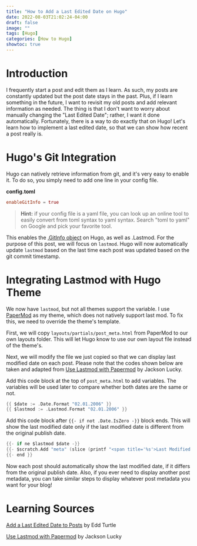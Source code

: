 ```yaml
---
title: "How to Add a Last Edited Date on Hugo"
date: 2022-08-03T21:02:24-04:00
draft: false
image: ""
tags: [Hugo]
categories: [How to Hugo]
showtoc: true
---
```


# Introduction

I frequently start a post and edit them as I learn. As such, my posts are constantly updated but the post date stays in the past. Plus, if I learn something in the future, I want to revisit my old posts and add relevant information as needed. The thing is that I don't want to worry about manually changing the "Last Edited Date"; rather, I want it done automatically. Fortunately, there is a way to do exactly that on Hugo! Let's learn how to implement a last edited date, so that we can show how recent a post really is. 

# Hugo's Git Integration

Hugo can natively retrieve information from git, and it's very easy to enable it. To do so, you simply need to add one line in your config file.

**config.toml**

```toml
enableGitInfo = true
```

> **Hint:** if your config file is a yaml file, you can look up an online tool to easily convert from toml syntax to yaml syntax. Search "toml to yaml" on Google and pick your favorite tool.

This enables the [.GitInfo object](https://gohugo.io/variables/git/#the-gitinfo-object) on Hugo, as well as .Lastmod. For the purpose of this post, we will focus on `lastmod`. Hugo will now automatically update `lastmod` based on the last time each post was updated based on the git commit timestamp. 

# Integrating Lastmod with Hugo Theme

We now have `lastmod`, but not all themes support the variable. I use [PaperMod](https://github.com/adityatelange/hugo-PaperMod) as my theme, which does not natively support last mod. To fix this, we need to override the theme's template.

First, we will copy `layouts/partials/post_meta.html` from PaperMod to our own layouts folder. This will let Hugo know to use our own layout file instead of the theme's.

Next, we will modify the file we just copied so that we can display last modified date on each post. Please note that the codes shown below are taken and adapted from [Use Lastmod with Papermod](https://www.jacksonlucky.net/posts/use-lastmod-with-papermod/) by Jackson Lucky.

Add this code block at the top of `post_meta.html` to add variables. The variables will be used later to compare whether both dates are the same or not.
```go
{{ $date := .Date.Format "02.01.2006" }}
{{ $lastmod := .Lastmod.Format "02.01.2006" }}
```

Add this code block after `{{- if not .Date.IsZero -}}` block ends. This will show the last modified date only if the last modified date is different from the original publish date.
```go
{{- if ne $lastmod $date -}}
{{- $scratch.Add "meta" (slice (printf "<span title='%s'>Last Modified %s</span>" (.Lastmod) (.Lastmod | time.Format (default "January 2, 2006" site.Params.DateFormat)))) }}
{{- end }}
```

Now each post should automatically show the last modified date, if it differs from the original publish date. Also, if you ever need to display another post metadata, you can take similar steps to display whatever post metadata you want for your blog!

# Learning Sources

[Add a Last Edited Date to Posts](https://makewithhugo.com/add-a-last-edited-date/) by Edd Turtle

[Use Lastmod with Papermod](https://www.jacksonlucky.net/posts/use-lastmod-with-papermod/) by Jackson Lucky
